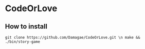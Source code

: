 # CodeOrLove
## How to install
``git clone https://github.com/Damagae/CodeOrLove.git \n
make && ./bin/story-game``
